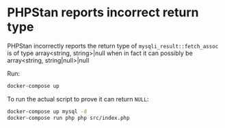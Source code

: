 # PHPStan reports incorrect return type

PHPStan incorrectly reports the return type of `mysqli_result::fetch_assoc` is of 
type array<string, string>|null when in fact it can possibly be array<string, string|null>|null

Run:

```bash
docker-compose up
```

To run the actual script to prove it can return `NULL`:

```bash
docker-compose up mysql -d
docker-compose run php php src/index.php
```
